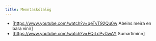 ```yaml
---
title: Menntaskólalög
---
```


* [https://www.youtube.com/watch?v=qeTvT92Qu0w Aðeins meira en bara vinir]
* [https://www.youtube.com/watch?v=EQiLcPyDwAY Sumartíminn]